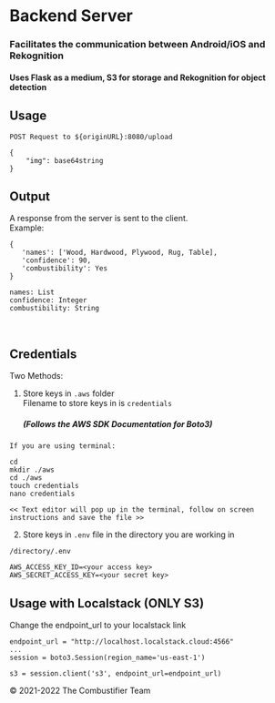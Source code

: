 # Backend Server
### Facilitates the communication between Android/iOS and Rekognition
#### Uses Flask as a medium, S3 for storage and Rekognition for object detection



## Usage
```POST Request to ${originURL}:8080/upload ```
```
{
    "img": base64string
}
```  

## Output
A response from the server is sent to the client.  
Example:
```
{
   'names': ['Wood, Hardwood, Plywood, Rug, Table], 
   'confidence': 90,
   'combustibility': Yes
}

names: List
confidence: Integer
combustibility: String
```

<br>

## Credentials

Two Methods:
1. Store keys in ```.aws``` folder  
Filename to store keys in is ```credentials```   
    ##### (Follows the AWS SDK Documentation for Boto3)  
```
If you are using terminal:

cd
mkdir ./aws
cd ./aws
touch credentials
nano credentials

<< Text editor will pop up in the terminal, follow on screen instructions and save the file >>
```
2. Store keys in ```.env``` file in the directory you are working in 
```
/directory/.env

AWS_ACCESS_KEY_ID=<your access key>
AWS_SECRET_ACCESS_KEY=<your secret key>
```

## Usage with Localstack (ONLY S3)

Change the endpoint_url to your localstack link
```
endpoint_url = "http://localhost.localstack.cloud:4566"
...
session = boto3.Session(region_name='us-east-1')

s3 = session.client('s3', endpoint_url=endpoint_url)

```
 
© 2021-2022 The Combustifier Team
